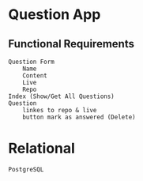 # Question App

## Functional Requirements
	Question Form
		Name
		Content
		Live
		Repo
	Index (Show/Get All Questions)
	Question
		linkes to repo & live
		button mark as answered (Delete)
		
# Relational
	PostgreSQL
	
	